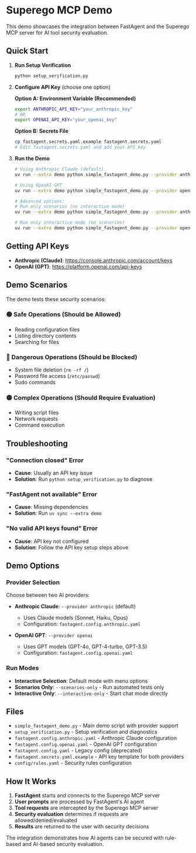 # Superego MCP Demo

This demo showcases the integration between FastAgent and the Superego MCP server for AI tool security evaluation.

## Quick Start

1. **Run Setup Verification**
   ```bash
   python setup_verification.py
   ```

2. **Configure API Key** (choose one option)
   
   **Option A: Environment Variable (Recommended)**
   ```bash
   export ANTHROPIC_API_KEY="your_anthropic_key"
   # OR
   export OPENAI_API_KEY="your_openai_key"
   ```
   
   **Option B: Secrets File**
   ```bash
   cp fastagent.secrets.yaml.example fastagent.secrets.yaml
   # Edit fastagent.secrets.yaml and add your API key
   ```

3. **Run the Demo**
   ```bash
   # Using Anthropic Claude (default)
   uv run --extra demo python simple_fastagent_demo.py --provider anthropic
   
   # Using OpenAI GPT
   uv run --extra demo python simple_fastagent_demo.py --provider openai
   
   # Advanced options:
   # Run only scenarios (no interactive mode)
   uv run --extra demo python simple_fastagent_demo.py --provider anthropic --scenarios-only
   
   # Run only interactive mode (no scenarios)
   uv run --extra demo python simple_fastagent_demo.py --provider openai --interactive-only
   ```

## Getting API Keys

- **Anthropic (Claude)**: https://console.anthropic.com/account/keys
- **OpenAI (GPT)**: https://platform.openai.com/api-keys

## Demo Scenarios

The demo tests these security scenarios:

### 🟢 Safe Operations (Should be Allowed)
- Reading configuration files
- Listing directory contents
- Searching for files

### 🔴 Dangerous Operations (Should be Blocked)
- System file deletion (`rm -rf /`)
- Password file access (`/etc/passwd`)
- Sudo commands

### 🟡 Complex Operations (Should Require Evaluation)
- Writing script files
- Network requests
- Command execution

## Troubleshooting

### "Connection closed" Error
- **Cause**: Usually an API key issue
- **Solution**: Run `python setup_verification.py` to diagnose

### "FastAgent not available" Error
- **Cause**: Missing dependencies
- **Solution**: Run `uv sync --extra demo`

### "No valid API keys found" Error
- **Cause**: API key not configured
- **Solution**: Follow the API key setup steps above

## Demo Options

### Provider Selection
Choose between two AI providers:

- **Anthropic Claude**: `--provider anthropic` (default)
  - Uses Claude models (Sonnet, Haiku, Opus)
  - Configuration: `fastagent.config.anthropic.yaml`
  
- **OpenAI GPT**: `--provider openai`  
  - Uses GPT models (GPT-4o, GPT-4-turbo, GPT-3.5)
  - Configuration: `fastagent.config.openai.yaml`

### Run Modes
- **Interactive Selection**: Default mode with menu options
- **Scenarios Only**: `--scenarios-only` - Run automated tests only
- **Interactive Only**: `--interactive-only` - Start chat mode directly

## Files

- `simple_fastagent_demo.py` - Main demo script with provider support
- `setup_verification.py` - Setup verification and diagnostics
- `fastagent.config.anthropic.yaml` - Anthropic Claude configuration
- `fastagent.config.openai.yaml` - OpenAI GPT configuration
- `fastagent.config.yaml` - Legacy config (deprecated)
- `fastagent.secrets.yaml.example` - API key template for both providers
- `config/rules.yaml` - Security rules configuration

## How It Works

1. **FastAgent** starts and connects to the Superego MCP server
2. **User prompts** are processed by FastAgent's AI agent
3. **Tool requests** are intercepted by the Superego MCP server
4. **Security evaluation** determines if requests are allowed/denied/evaluated
5. **Results** are returned to the user with security decisions

The integration demonstrates how AI agents can be secured with rule-based and AI-based security evaluation.